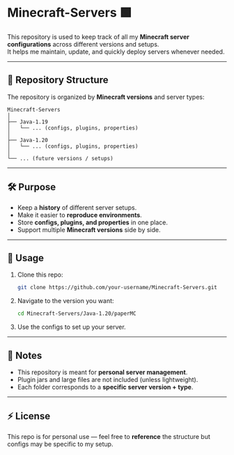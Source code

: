 # Minecraft-Servers 🟩

This repository is used to keep track of all my **Minecraft server configurations** across different versions and setups.  
It helps me maintain, update, and quickly deploy servers whenever needed.

---

## 📂 Repository Structure

The repository is organized by **Minecraft versions** and server types:

```
Minecraft-Servers
│
├── Java-1.19
│   └── ... (configs, plugins, properties) 
│
├── Java-1.20
│   └── ... (configs, plugins, properties)
│
└── ... (future versions / setups)
```

---

## 🛠️ Purpose

- Keep a **history** of different server setups.  
- Make it easier to **reproduce environments**.  
- Store **configs, plugins, and properties** in one place.  
- Support multiple **Minecraft versions** side by side.  

---

## 🚀 Usage

1. Clone this repo:
   ```bash
   git clone https://github.com/your-username/Minecraft-Servers.git
   ```
2. Navigate to the version you want:
   ```bash
   cd Minecraft-Servers/Java-1.20/paperMC
   ```
3. Use the configs to set up your server.  

---

## 📌 Notes

- This repository is meant for **personal server management**.  
- Plugin jars and large files are not included (unless lightweight).  
- Each folder corresponds to a **specific server version + type**.  

---

## ⚡ License

This repo is for personal use — feel free to **reference** the structure but configs may be specific to my setup.  
